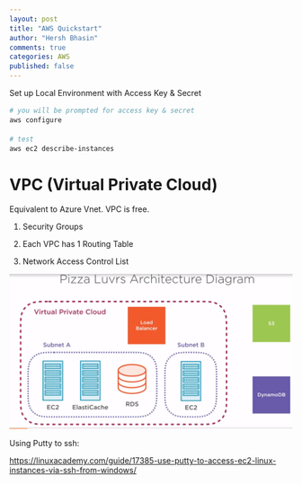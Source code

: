 ```yaml
---
layout: post
title: "AWS Quickstart"
author: "Hersh Bhasin"
comments: true
categories: AWS
published: false
---
```

Set up Local Environment with Access Key & Secret

```powershell
# you will be prompted for access key & secret
aws configure

# test
aws ec2 describe-instances

```



# VPC  (Virtual Private Cloud)

Equivalent to Azure Vnet. VPC is free.

1. Security Groups 

2. Each VPC has 1 Routing Table
3. Network Access Control List

![](..\assets\aws1.PNG)



Using Putty to ssh:

https://linuxacademy.com/guide/17385-use-putty-to-access-ec2-linux-instances-via-ssh-from-windows/